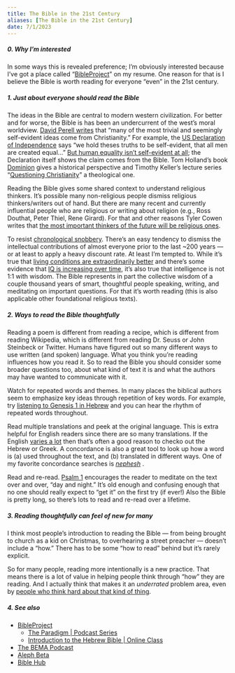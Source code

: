 ```yaml
---
title: The Bible in the 21st Century
aliases: [The Bible in the 21st Century]
date: 7/1/2023
---
```

##### 0. Why I’m interested
In some ways this is revealed preference; I’m obviously interested because I’ve got a place called “[BibleProject](https://www.BibleProject.com)” on my resume. One reason for that is I believe the Bible is worth reading for everyone “even” in the 21st century.

##### 1. Just about everyone should read the Bible
The ideas in the Bible are central to modern western civilization. For better and for worse, the Bible is has been an undercurrent of the west’s moral worldview. [David Perell writes](https://perell.com/essay/the-book-you-need-to-read/) that “many of the most trivial and seemingly self-evident ideas come from Christianity.” For example, the [US Declaration of Independence](https://en.wikipedia.org/wiki/United_States_Declaration_of_Independence) says “we hold theses truths to be self-evident, that all men are created equal…” [But human equality isn’t self-evident at all](https://perell.com/essay/why-youre-christian/); the Declaration itself shows the claim comes from the Bible. Tom Holland’s book [Dominion](https://www.goodreads.com/book/show/43885149) gives a historical perspective and Timothy Keller’s lecture series “[Questioning Christianity](https://qcpodcast.gospelinlife.com)” a theological one. 

Reading the Bible gives some shared context to understand religious thinkers. It’s possible many non-religious people dismiss religious thinkers/writers out of hand. But there are many recent and currently influential people who are religious or writing about religion (e.g., Ross Douthat, Peter Thiel, Rene Girard). For that and other reasons Tyler Cowen writes that [the most important thinkers of the future will be religious ones](https://marginalrevolution.com/marginalrevolution/2021/02/why-will-the-important-thinkers-of-the-future-be-religious-ones.html). 

To resist [chronological snobbery](https://en.wikipedia.org/wiki/Chronological_snobbery). There’s an easy tendency to dismiss the intellectual contributions of almost everyone prior to the last ~200 years — or at least to apply a heavy discount rate. At least I’m tempted to. While it’s true that [living conditions are extraordinarily better](https://ourworldindata.org/a-history-of-global-living-conditions) and there’s some evidence that [IQ is increasing over time](https://en.wikipedia.org/wiki/Flynn_effect), it’s also true that intelligence is not 1:1 with wisdom. The Bible represents in part the collective wisdom of a couple thousand years of smart, thoughtful people speaking, writing, and meditating on important questions. For that it’s worth reading (this is also applicable other foundational religious texts). 

##### 2. Ways to read the Bible thoughtfully
Reading a poem is different from reading a recipe, which is different from reading Wikipedia, which is different from reading Dr. Seuss or John Steinbeck or Twitter. Humans have figured out so many different ways to use written (and spoken) language. What you think you’re reading influences how you read it. So to read the Bible you should consider some broader questions too, about what kind of text it is and what the authors may have wanted to communicate with it. 

Watch for repeated words and themes. In many places the biblical authors seem to emphasize key ideas through repetition of key words. For example, try [listening to Genesis 1 in Hebrew](https://mechon-mamre.org/p/pt/pt0101.htm)  and you can hear the rhythm of repeated words throughout. 

Read multiple translations and peek at the original language. This is extra helpful for English readers since there are so many translations. If the English [varies a lot](https://biblehub.com/john/1-14.htm) then that’s often a good reason to checko out the Hebrew or Greek. A concordance is also a great tool to look up how a word is (a) used throughout the text, and (b) translated in different ways. One of my favorite concordance searches is [*nephesh*](https://biblehub.com/hebrew/strongs_5315.htm) . 

Read and re-read. [Psalm 1](https://biblehub.com/interlinear/psalms/1.htm) encourages the reader to meditate on the text over and over, “day and night.” It’s old enough and confusing enough that no one should really expect to “get it” on the first try (if ever!) Also the Bible is pretty long, so there’s lots to read and re-read over a lifetime. 

##### 3. Reading thoughtfully can feel of new for many
I think most people’s introduction to reading the Bible — from being brought to church as a kid on Christmas, to overhearing a street preacher — doesn’t include a “how.” There has to be some “how to read” behind but it’s rarely explicit. 

So for many people, reading more intentionally is a new practice. That means there is a lot of value in helping people think through “how” they are reading. And I actually think that makes it an *underrated* problem area, even by [people who think hard about that kind of thing](https://www.christiansforimpact.org/summary).

##### 4. See also 
- [BibleProject](https://bibleproject.com)
	- [The Paradigm | Podcast Series](https://bibleproject.com/podcast/series/paradigm/)
	- [Introduction to the Hebrew Bible | Online Class](https://bibleproject.com/classroom/overview/hebrew-bible-full-class/) 
- [The BEMA Podcast](https://www.bemadiscipleship.com/?season=1)
- [Aleph Beta](https://www.alephbeta.org)
- [Bible Hub](https://biblehub.com)